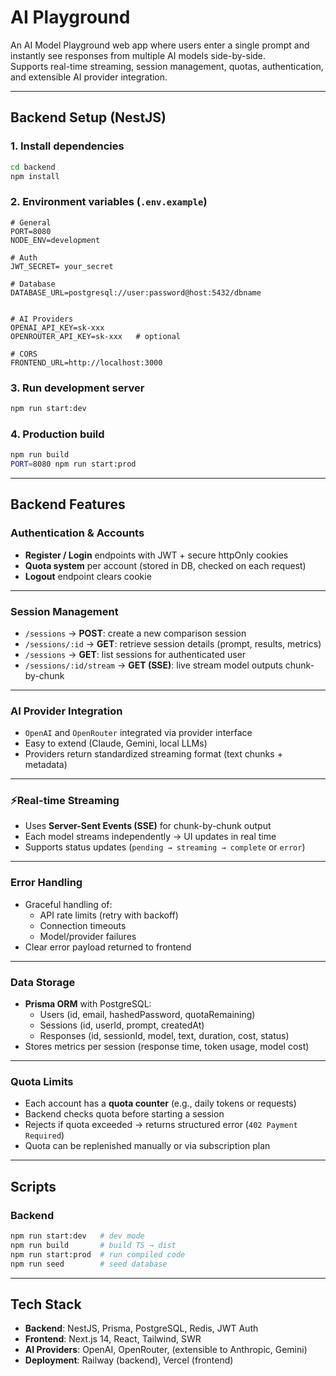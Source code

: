 #  AI Playground

An AI Model Playground web app where users enter a single prompt and instantly see responses from multiple AI models side-by-side.  
Supports real-time streaming, session management, quotas, authentication, and extensible AI provider integration.

---

##  Backend Setup (NestJS)

### 1. Install dependencies
```bash
cd backend
npm install
```

### 2. Environment variables (`.env.example`)
```env
# General
PORT=8080
NODE_ENV=development

# Auth
JWT_SECRET= your_secret

# Database
DATABASE_URL=postgresql://user:password@host:5432/dbname


# AI Providers
OPENAI_API_KEY=sk-xxx
OPENROUTER_API_KEY=sk-xxx   # optional

# CORS
FRONTEND_URL=http://localhost:3000
```

### 3. Run development server
```bash
npm run start:dev
```

### 4. Production build
```bash
npm run build
PORT=8080 npm run start:prod
```

---

##  Backend Features

###  Authentication & Accounts
- **Register / Login** endpoints with JWT + secure httpOnly cookies  
- **Quota system** per account (stored in DB, checked on each request)  
- **Logout** endpoint clears cookie  

---

###  Session Management
- `/sessions` → **POST**: create a new comparison session  
- `/sessions/:id` → **GET**: retrieve session details (prompt, results, metrics)  
- `/sessions` → **GET**: list sessions for authenticated user  
- `/sessions/:id/stream` → **GET (SSE)**: live stream model outputs chunk-by-chunk  

---

###  AI Provider Integration
- `OpenAI` and `OpenRouter` integrated via provider interface  
- Easy to extend (Claude, Gemini, local LLMs)  
- Providers return standardized streaming format (text chunks + metadata)  

---

### ⚡Real-time Streaming
- Uses **Server-Sent Events (SSE)** for chunk-by-chunk output  
- Each model streams independently → UI updates in real time  
- Supports status updates (`pending → streaming → complete` or `error`)  

---

###  Error Handling
- Graceful handling of:
  - API rate limits (retry with backoff)  
  - Connection timeouts  
  - Model/provider failures  
- Clear error payload returned to frontend  

---

###  Data Storage
- **Prisma ORM** with PostgreSQL:  
  - Users (id, email, hashedPassword, quotaRemaining)  
  - Sessions (id, userId, prompt, createdAt)  
  - Responses (id, sessionId, model, text, duration, cost, status)  
- Stores metrics per session (response time, token usage, model cost)  

---

###  Quota Limits
- Each account has a **quota counter** (e.g., daily tokens or requests)  
- Backend checks quota before starting a session  
- Rejects if quota exceeded → returns structured error (`402 Payment Required`)  
- Quota can be replenished manually or via subscription plan  

---


## Scripts

### Backend
```bash
npm run start:dev   # dev mode
npm run build       # build TS → dist
npm run start:prod  # run compiled code
npm run seed        # seed database
```


---

## Tech Stack

- **Backend**: NestJS, Prisma, PostgreSQL, Redis, JWT Auth  
- **Frontend**: Next.js 14, React, Tailwind, SWR  
- **AI Providers**: OpenAI, OpenRouter, (extensible to Anthropic, Gemini)  
- **Deployment**: Railway (backend), Vercel (frontend)  
